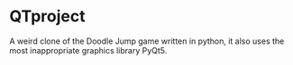 # QTproject
A weird clone of the Doodle Jump game written in python, it also uses the most inappropriate graphics library PyQt5.
